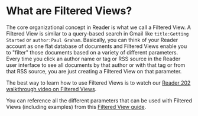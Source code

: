 # What are Filtered Views?

The core organizational concept in Reader is what we call a Filtered View. A Filtered View is similar to a query-based search in Gmail like `title:Getting Started` or `author:Paul Graham`. Basically, you can think of your Reader account as one flat database of documents and Filtered Views enable you to "filter" those documents based on a variety of different parameters. Every time you click an author name or tag or RSS source in the Reader user interface to see all documents by that author or with that tag or from that RSS source, you are just creating a Filtered View on that parameter.

The best way to learn how to use Filtered Views is to watch our [Reader 202 walkthrough video on Filtered Views](https://readwise.io/reader202).

You can reference all the different parameters that can be used with Filtered Views (including examples) from this [Filtered View guide](https://www.notion.so/Reader-Filtering-Guide-d4b249df2eaa492283099ec2a3551640?pvs=21).

